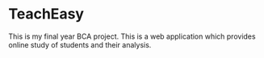 # TeachEasy
This is my final year BCA project. This is a web application which provides online study of students and their analysis.
